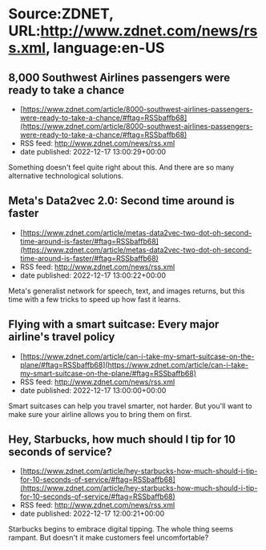# Source:ZDNET, URL:http://www.zdnet.com/news/rss.xml, language:en-US

## 8,000 Southwest Airlines passengers were ready to take a chance
 - [https://www.zdnet.com/article/8000-southwest-airlines-passengers-were-ready-to-take-a-chance/#ftag=RSSbaffb68](https://www.zdnet.com/article/8000-southwest-airlines-passengers-were-ready-to-take-a-chance/#ftag=RSSbaffb68)
 - RSS feed: http://www.zdnet.com/news/rss.xml
 - date published: 2022-12-17 13:00:29+00:00

Something doesn't feel quite right about this. And there are so many alternative technological solutions.

## Meta's Data2vec 2.0: Second time around is faster
 - [https://www.zdnet.com/article/metas-data2vec-two-dot-oh-second-time-around-is-faster/#ftag=RSSbaffb68](https://www.zdnet.com/article/metas-data2vec-two-dot-oh-second-time-around-is-faster/#ftag=RSSbaffb68)
 - RSS feed: http://www.zdnet.com/news/rss.xml
 - date published: 2022-12-17 13:00:22+00:00

Meta's generalist network for speech, text, and images returns, but this time with a few tricks to speed up how fast it learns.

## Flying with a smart suitcase: Every major airline's travel policy
 - [https://www.zdnet.com/article/can-i-take-my-smart-suitcase-on-the-plane/#ftag=RSSbaffb68](https://www.zdnet.com/article/can-i-take-my-smart-suitcase-on-the-plane/#ftag=RSSbaffb68)
 - RSS feed: http://www.zdnet.com/news/rss.xml
 - date published: 2022-12-17 13:00:00+00:00

Smart suitcases can help you travel smarter, not harder. But you'll want to make sure your airline allows you to bring them on first.

## Hey, Starbucks, how much should I tip for 10 seconds of service?
 - [https://www.zdnet.com/article/hey-starbucks-how-much-should-i-tip-for-10-seconds-of-service/#ftag=RSSbaffb68](https://www.zdnet.com/article/hey-starbucks-how-much-should-i-tip-for-10-seconds-of-service/#ftag=RSSbaffb68)
 - RSS feed: http://www.zdnet.com/news/rss.xml
 - date published: 2022-12-17 12:00:21+00:00

Starbucks begins to embrace digital tipping. The whole thing seems rampant. But doesn't it make customers feel uncomfortable?

